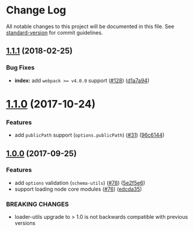 # Change Log

All notable changes to this project will be documented in this file.
See [standard-version](https://github.com/conventional-changelog/standard-version) for commit guidelines.

<a name="1.1.1"></a>

## [1.1.1](https://github.com/webpack-contrib/worker-loader/compare/v1.1.0...v1.1.1) (2018-02-25)

### Bug Fixes

* **index:** add `webpack >= v4.0.0`
  support ([#128](https://github.com/webpack-contrib/worker-loader/issues/128)) ([d1a7a94](https://github.com/webpack-contrib/worker-loader/commit/d1a7a94))

<a name="1.1.0"></a>

# [1.1.0](https://github.com/webpack-contrib/worker-loader/compare/v1.0.0...v1.1.0) (2017-10-24)

### Features

* add `publicPath`
  support (`options.publicPath`) ([#31](https://github.com/webpack-contrib/worker-loader/issues/31)) ([96c6144](https://github.com/webpack-contrib/worker-loader/commit/96c6144))

<a name="1.0.0"></a>

## [1.0.0](https://github.com/webpack-contrib/worker-loader/compare/v0.8.0...v1.0.0) (2017-09-25)

### Features

* add `options`
  validation (`schema-utils`) ([#78](https://github.com/webpack-contrib/worker-loader/issues/78)) ([5e2f5e6](https://github.com/webpack-contrib/worker-loader/commit/5e2f5e6))
* support loading node core
  modules ([#76](https://github.com/webpack-contrib/worker-loader/issues/76)) ([edcda35](https://github.com/webpack-contrib/worker-loader/commit/edcda35))

### BREAKING CHANGES

* loader-utils upgrade to > 1.0 is not backwards compatible with previous versions
